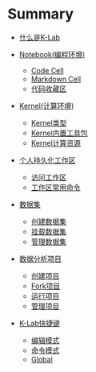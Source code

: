 # Summary

* [什么是K-Lab](README.md)
* [Notebook\(编程环境\)](chapter1.md)
    * [Code Cell](chapter1.md#Code-Cell)
    * [Markdown Cell](chapter1.md#Markdown-Cell)
    * [代码收藏区](chapter1.md#代码收藏区)
* [Kernel\(计算环境\)](chapter2.md)
    * [Kernel类型](chapter2.md#Kernel类型)
    * [Kernel内置工具包](chapter2.md#Kernel内置工具包)
    * [Kernel计算资源](chapter2.md#Kenrle计算资源)
* [个人持久化工作区](chapter3.md)
    * [访问工作区](chapter3.md#访问工作区)
    * [工作区常用命令](chapter3.md#工作区常用命令)
* [数据集](chapter4.md)
    * [创建数据集](chapter4.md#创建数据集)
    * [挂载数据集](chapter4.md#挂载数据集)
    * [管理数据集](chapter4.md#管理数据集)
* [数据分析项目](chapter5.md)
    * [创建项目](chapter5.md#创建项目)
    * [Fork项目](chapter5.md#Fork项目)
    * [运行项目](chapter5.md#运行项目)
    * [管理项目](chapter5.md#管理项目)

* [K-Lab快捷键](chapter8.md)
    * [编辑模式]()
    * [命令模式]()
    * [Global]()